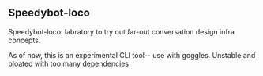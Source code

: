 ## Speedybot-loco

Speedybot-loco: labratory to try out far-out conversation design infra concepts.

As of now, this is an experimental CLI tool-- use with goggles. Unstable and bloated with too many dependencies
